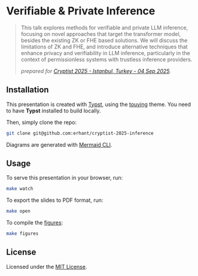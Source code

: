 # Verifiable & Private Inference

> This talk explores methods for verifiable and private LLM inference, focusing on novel approaches that target the transformer model, besides the existing ZK or FHE based solutions. We will discuss the limitations of ZK and FHE, and introduce alternative techniques that enhance privacy and verifiability in LLM inference, particularly in the context of permissionless systems with trustless inference providers.
>
> _prepared for [Cryptist 2025 - Istanbul, Turkey - 04 Sep 2025](https://lu.ma/cryptistanbul)._

## Installation

This presentation is created with [Typst](https://github.com/typst/typst), using the [touying](https://github.com/touying-typ/touying) theme. You need to have **Typst** installed to build locally.

Then, simply clone the repo:

```sh
git clone git@github.com:erhant/cryptist-2025-inference
```

Diagrams are generated with [Mermaid CLI](https://mermaid.js.org/).

## Usage

To serve this presentation in your browser, run:

```sh
make watch
```

To export the slides to PDF format, run:

```sh
make open
```

To compile the [figures](./src/img/):

```sh
make figures
```

## License

Licensed under the [MIT License](./LICENSE).
